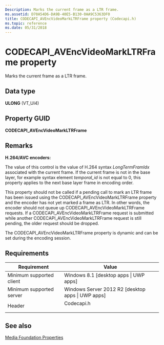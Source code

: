 ```yaml
---
Description: Marks the current frame as a LTR frame.
ms.assetid: D70A54D6-DA9B-40E5-B130-0AA9C5363DF0
title: CODECAPI_AVEncVideoMarkLTRFrame property (Codecapi.h)
ms.topic: reference
ms.date: 05/31/2018
---
```


# CODECAPI\_AVEncVideoMarkLTRFrame property

Marks the current frame as a LTR frame.

## Data type

**ULONG** (VT\_UI4)

## Property GUID

**CODECAPI\_AVEncVideoMarkLTRFrame**

## Remarks

**H.264/AVC encoders:**

The value of this control is the value of H.264 syntax *LongTermFramIdx* associated with the current frame. If the current frame is not in the base layer, for example syntax element *temporal\_id* is not equal to 0, this property applies to the next base layer frame in encoding order.

This property should not be called if a pending call to mark an LTR frame has been issued using the CODECAPI\_AVEncVideoMarkLTRFrame property and the encoder has not yet marked a frame as LTR. In other words, the encoder should not queue up CODECAPI\_AVEncVideoMarkLTRFrame requests. If a CODECAPI\_AVEncVideoMarkLTRFrame request is submitted while another CODECAPI\_AVEncVideoMarkLTRFrame request is still pending, the older request should be dropped.

The CODECAPI\_AVEncVideoMarkLTRFrame property is dynamic and can be set during the encoding session.

## Requirements



| Requirement | Value |
|-------------------------------------|---------------------------------------------------------------------------------------|
| Minimum supported client<br/> | Windows 8.1 \[desktop apps \| UWP apps\]<br/>                                   |
| Minimum supported server<br/> | Windows Server 2012 R2 \[desktop apps \| UWP apps\]<br/>                        |
| Header<br/>                   | <dl> <dt>Codecapi.h</dt> </dl> |



## See also

<dl> <dt>

[Media Foundation Properties](media-foundation-properties.md)
</dt> </dl>

 

 




